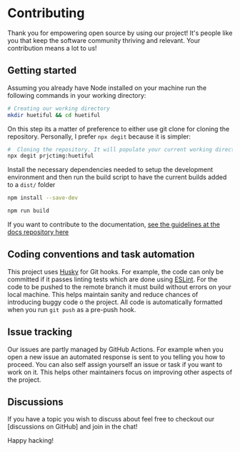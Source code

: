 # Contributing

Thank you for empowering open source by using our project! It's people like you that keep the software community thriving and relevant. Your contribution means a lot to us!


## Getting started

Assuming you already have Node installed on your machine run the following commands in your working directory:

```bash
# Creating our working directory
mkdir huetiful && cd huetiful

```

On this step its a matter of preference to either use git clone for cloning the repository. Personally, I prefer `npx degit` because it is simpler:

```bash
#  Cloning the repository. It will populate your current working directory with all the files in the repository
npx degit prjctimg:huetiful

```

Install the necessary dependencies needed to setup the development environment and then run the build script to have the current builds added to  a `dist/` folder

```bash
npm install --save-dev

npm run build

```

If you want to contribute to the documentation, [see the guidelines at the docs repository here]()

## Coding conventions and task automation

This project uses [Husky]() for Git hooks. For example, the code can only be committed if it passes linting tests which are done using [ESLint](). For the code to be pushed to the remote branch it must build without errors on your local machine. This helps maintain sanity and reduce chances of introducing buggy code o the project. All code is automatically formatted when you run `git push` as a pre-push hook.


## Issue tracking

Our issues are partly managed by GitHub Actions. For example when you open a new issue an automated response is sent to you telling you how to proceed. You can also self assign yourself an issue or task if you want to work on it. This helps other maintainers focus on improving other aspects of the project.


## Discussions

If you have a topic you wish to discuss about feel free to checkout our [discussions on GitHub] and join in the chat!


Happy hacking!
